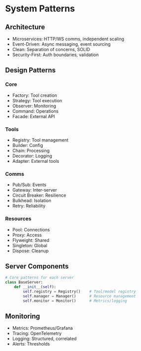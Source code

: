 # System Patterns

## Architecture
- Microservices: HTTP/WS comms, independent scaling
- Event-Driven: Async messaging, event sourcing
- Clean: Separation of concerns, SOLID
- Security-First: Auth boundaries, validation

## Design Patterns

### Core
- Factory: Tool creation
- Strategy: Tool execution
- Observer: Monitoring
- Command: Operations
- Facade: External API

### Tools
- Registry: Tool management
- Builder: Config
- Chain: Processing
- Decorator: Logging
- Adapter: External tools

### Comms
- Pub/Sub: Events
- Gateway: Inter-server
- Circuit Breaker: Resilience
- Bulkhead: Isolation
- Retry: Reliability

### Resources
- Pool: Connections
- Proxy: Access
- Flyweight: Shared
- Singleton: Global
- Dispose: Cleanup

## Server Components
```python
# Core patterns for each server
class BaseServer:
    def __init__(self):
        self.registry = Registry()    # Tool/model registry
        self.manager = Manager()      # Resource management
        self.monitor = Monitor()      # Metrics/logging
```

## Monitoring
- Metrics: Prometheus/Grafana
- Tracing: OpenTelemetry
- Logging: Structured, correlated
- Alerts: Thresholds 
